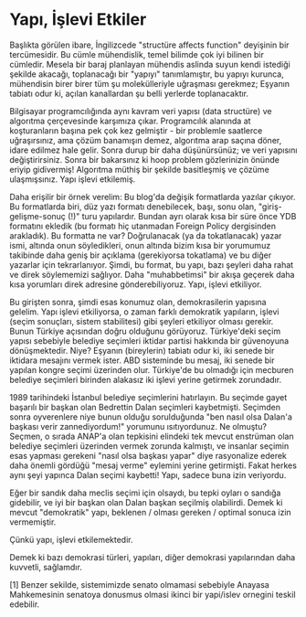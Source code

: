 # Yapı, İşlevi Etkiler

Başlıkta görülen ibare, İngilizcede "structüre affects function"
deyişinin bir tercümesidir. Bu cümle mühendislik, temel bilimde çok
iyi bilinen bir cümledir. Mesela bir baraj planlayan mühendis aslinda
suyun kendi istediği şekilde akacağı, toplanacağı bir "yapıyı"
tanımlamıştır, bu yapıyı kurunca, mühendisin birer birer tüm şu
molekülleriyle uğraşması gerekmez; Eşyanın tabiatı odur ki, açılan
kanallardan şu belli yerlerde toplanacaktır.

Bilgisayar programcılığında aynı kavram veri yapısı (data structüre)
ve algorıtma çerçevesinde karşımıza çıkar. Programcılık alanında at
koşturanların başına pek çok kez gelmiştir - bir problemle saatlerce
uğraşırsınız, ama çözüm banamışın demez, algorıtma arap saçına döner,
idare edilmez hale gelir. Sonra durup bir daha düşünürsünüz; ve veri
yapısını değiştirirsiniz. Sonra bir bakarsınız ki hoop problem
gözlerinizin önünde eriyip gidivermiş! Algorıtma müthiş bir şekilde
basitleşmiş ve çözüme ulaşmışsınız. Yapı işlevi etkilemiş.

Daha erişilir bir örnek verelim: Bu blog'da değişik formatlarda
yazılar çıkıyor. Bu formatlarda biri, düz yazı formatı denebilecek,
başı, sonu olan, "giriş-gelişme-sonuç (!)" turu yapılardır. Bundan
ayrı olarak kısa bir süre önce YDB formatını ekledik (bu formatı hiç
utanmadan Foreign Policy dergisinden arakladık). Bu formatta ne var?
Doğrulanacak (ya da tokatlanacak) yazar ismi, altında onun
söyledikleri, onun altında bizim kısa bir yorumumuz takibinde daha
geniş bir açıklama (gerekiyorsa tokatlama) ve bu diğer yazarlar için
tekrarlanıyor. Şimdi, bu format, bu yapı, bazı şeyleri daha rahat ve
direk söylememizi sağlıyor. Daha "muhabbetimsi" bir akışa geçerek daha
kısa yorumları direk adresine gönderebiliyoruz. Yapı, işlevi
etkiliyor.

Bu girişten sonra, şimdi esas konumuz olan, demokrasilerin yapısına
gelelim. Yapı işlevi etkiliyorsa, o zaman farklı demokratik yapıların,
işlevi (seçim sonuçları, sistem stabilitesi) gibi şeyleri etkiliyor
olması gerekir. Bunun Türkiye açısından doğru olduğunu
görüyoruz. Türkiye'deki seçim yapısı sebebiyle belediye seçimleri
iktidar partisi hakkında bir güvenoyuna dönüşmektedir. Niye? Eşyanın
(bireylerin) tabiatı odur ki, iki senede bir iktidara mesajını vermek
ister. ABD sisteminde bu mesaj, iki senede bir yapılan kongre seçimi
üzerinden olur. Türkiye'de bu olmadığı için mecburen belediye
seçimleri birinden alakasız iki işlevi yerine getirmek zorundadır.

1989 tarihindeki İstanbul belediye seçimlerini hatırlayın. Bu seçimde
gayet başarılı bir başkan olan Bedrettin Dalan seçimleri
kaybetmişti. Seçimden sonra oyverenlere niye bunun olduğu sorulduğunda
"ben nasıl olsa Dalan'a başkası verir zannediyordum!" yorumunu
ısıtıyordunuz. Ne olmuştu? Seçmen, o sırada ANAP'a olan tepkisini
elindeki tek mevcut enstrüman olan belediye seçimleri üzerinden vermek
zorunda kalmıştı, ve insanlar seçimin esas yapması gerekeni "nasıl
olsa başkası yapar" diye rasyonalize ederek daha önemli gördüğü "mesaj
verme" eylemini yerine getirmişti. Fakat herkes aynı şeyi yapınca
Dalan seçimi kaybetti! Yapı, sadece buna izin veriyordu.

Eğer bir sandık daha meclis seçimi için olsaydı, bu tepki oyları o
sandığa gidebilir, ve iyi bir başkan olan Dalan başkan seçilmiş
olabilirdi. Demek ki mevcut "demokratik" yapı, beklenen / olması
gereken / optimal sonuca izin vermemiştir.

Çünkü yapı, işlevi etkilemektedir.

Demek ki bazı demokrasi türleri, yapıları, diğer demokrasi
yapılarından daha kuvvetli, sağlamdır.

[1] Benzer sekilde, sistemimizde senato olmamasi sebebiyle Anayasa
Mahkemesinin senatoya donusmus olmasi ikinci bir yapi/islev ornegini
teskil edebilir.
